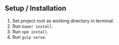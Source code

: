 ## Setup / Installation

1. Set project root as working directory in terminal.
2. Run `bower install`.
3. Run `npm install`.
4. Run `gulp serve`.
